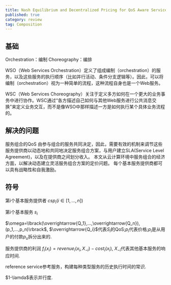 ```yaml
---
title: Nash Equilibrium and Decentralized Pricing for QoS Aware Service Composition in Cloud Computing Environments
published: true
category: review
tag: Composition
---
```


## 基础

Orchestration：编制
Choreography：编排

WSO（Web Services Orchestration）定义了组成编制（orchestration）的服务，以及这些服务的执行顺序（比如并行活动、条件分支逻辑等）。因此，可以将编制（orchestration）视为一种简单的流程，这种流程自身也是一个Web服务。

WSC（Web Services Choreography）关注于定义多方如何在一个更大的业务事务中进行协作。WSC通过“各方描述自己如何与其他Web服务进行公共消息交换”来定义业务交互，而不是像WSO中那样描述一方是如何执行某个具体业务流程的。

## 解决的问题
服务组合的QoS 由参与组合的服务共同决定，因此，需要有效的机制来调节这些服务提供商以动态地和共同地决定服务组合方案，与用户建立SLA(Service Level Agreement)，以及在提供商之间划分收入。 本文从云计算环境中服务组合的经济方面，以解决动态建立灵活服务组合方案的定价问题。 每个基本服务提供商都可以具有战略性和自我激励。

## 符号

第i个基本服务提供者 $csp_i (i \in \lbrack 1,...,n\rbrack)$

第i个基本服务 $s_i$

$\omega=\lbrack(\overrightarrow{Q_1},...,\overrightarrow{Q_n}),(p_1,...,p_n)\rbrack$, $\overrightarrow{Q_i}$代表$S_i$的QoS;$p_i$代表价格;$p_i$是从用户的付款$p_u$拆分出来的.

服务提供商的利润 $f_i(x_i)=revenue_i(x_i, X_{-i})-cost_i(x_i)$, $X_{-i}$代表其他基本服务的响应时间.

reference service参考服务，构建每种类型服务的历史执行时间的常识.

$1-\lamda$表示并行度.


##
